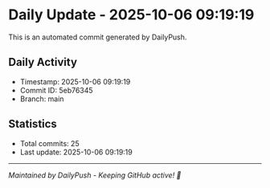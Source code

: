 # Daily Update - 2025-10-06 09:19:19

This is an automated commit generated by DailyPush.

## Daily Activity
- Timestamp: 2025-10-06 09:19:19
- Commit ID: 5eb76345
- Branch: main

## Statistics
- Total commits: 25
- Last update: 2025-10-06 09:19:19

---
*Maintained by DailyPush - Keeping GitHub active! 🚀*
